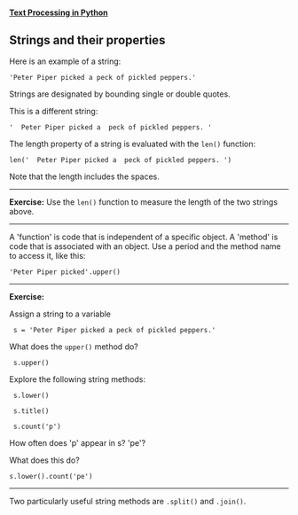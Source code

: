#### [Text Processing in Python](.)

## Strings and their properties

Here is an example of a string:

    'Peter Piper picked a peck of pickled peppers.'

Strings are designated by bounding single or double quotes.

This is a different string:

    '  Peter Piper picked a  peck of pickled peppers. '

The length property of a string is evaluated with the `len()` function:

    len('  Peter Piper picked a  peck of pickled peppers. ')

Note that the length includes the spaces.

---
**Exercise:** Use the `len()` function to measure the length of the two strings above.

---

A 'function' is code that is independent of a specific object. A 'method' is code that is associated with an object. 
Use a period and the method name to access it, like this:

    'Peter Piper picked'.upper()

---
**Exercise:** 

Assign a string to a variable

     s = 'Peter Piper picked a peck of pickled peppers.'

What does the `upper()` method do? 

     s.upper()

Explore the following string methods:

     s.lower()
     
     s.title()
     
     s.count('p')
     
How often does 'p' appear in s? 'pe'?

What does this do?

    s.lower().count('pe')

---

Two particularly useful string methods are `.split()` and `.join()`.
